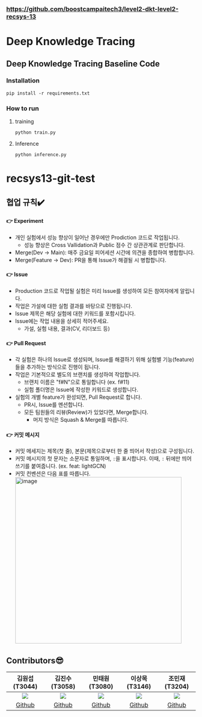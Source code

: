 ### https://github.com/boostcampaitech3/level2-dkt-level2-recsys-13

#  Deep Knowledge Tracing
##  Deep Knowledge Tracing Baseline Code

### Installation

```
pip install -r requirements.txt
```

### How to run

1. training
   ```
   python train.py
   ```
2. Inference
   ```
   python inference.py
   ```
   
# recsys13-git-test

## 협업 규칙✔️

#### 👉 Experiment
- 개인 실험에서 성능 향상이 일어난 경우에만 Prodiction 코드로 작업됩니다.
  - 성능 향상은 Cross Vallidation과 Public 점수 간 상관관계로 판단합니다. 
- Merge(Dev -> Main): 매주 금요일 피어세션 시간에 의견을 종합하여 병합합니다. 
- Merge(Feature -> Dev): PR을 통해 Issue가 해결될 시 병합합니다. 

#### 👉 Issue
- Production 코드로 작업될 실험은 미리 Issue를 생성하여 모든 참여자에게 알립니다.
- 작업은 가설에 대한 실험 결과를 바탕으로 진행됩니다.
- Issue 제목은 해당 실험에 대한 키워드를 포함시킵니다. 
- Issue에는 작업 내용을 상세히 적어주세요.
  - 가설, 실험 내용, 결과(CV, 리더보드 등)

#### 👉 Pull Request
- 각 실험은 하나의 Issue로 생성되며, Issue를 해결하기 위해 실험별 기능(feature)들을 추가하는 방식으로 진행이 됩니다. 
- 작업은 기본적으로 별도의 브랜치를 생성하여 작업합니다.
  - 브랜치 이름은 "f#N"으로 통일합니다 (ex. f#11)
  - 실험 폴더명은 Issue에 작성한 키워드로 생성합니다. 
- 실험의 개별 feature가 완성되면, Pull Request로 합니다.
  - PR시, Issue를 멘션합니다.
  - 모든 팀원들의 리뷰(Review)가 있었다면, Merge합니다. 
    - 머지 방식은 Squash & Merge를 따릅니다.


#### 👉 커밋 메시지 
  - 커밋 메세지는 제목(첫 줄), 본문(제목으로부터 한 줄 띄어서 작성)으로 구성됩니다.
  - 커밋 메시지의 첫 문자는 소문자로 통일하며, `:`을 표시합니다. 이때, `:` 뒤에만 띄어쓰기를 붙여줍니다. (ex. feat: lightGCN)
  - 커밋 컨벤션은 다음 표를 따릅니다.   
     <img width="442" alt="image" src="https://user-images.githubusercontent.com/83912849/164678287-5454603e-c8bf-4aaf-9e38-d65822dbf034.png">
 
## Contributors😎
|김원섭(T3044)|김진수(T3058)|민태원(T3080)|이상목(T3146)|조민재(T3204)|
|:--:|:--:|:--:|:--:|:--:|
|[![](https://avatars.githubusercontent.com/u/83912849?v=4)](https://github.com/whattSUPkim)|[![](https://avatars.githubusercontent.com/u/70852156?v=4)](https://github.com/KimJinSuPKNU)|[![](https://avatars.githubusercontent.com/u/62104797?v=4)](https://github.com/mintaewon)|[![](https://avatars.githubusercontent.com/u/62589993?v=4)](https://github.com/SNMHZ)|[![](https://avatars.githubusercontent.com/u/77037041?v=4)](https://github.com/binyf)|
|[Github](https://github.com/whattSUPkim)|[Github](https://github.com/KimJinSuPKNU)|[Github](https://github.com/mintaewon)|[Github](https://github.com/SNMHZ)|[Github](https://github.com/binyf)|

